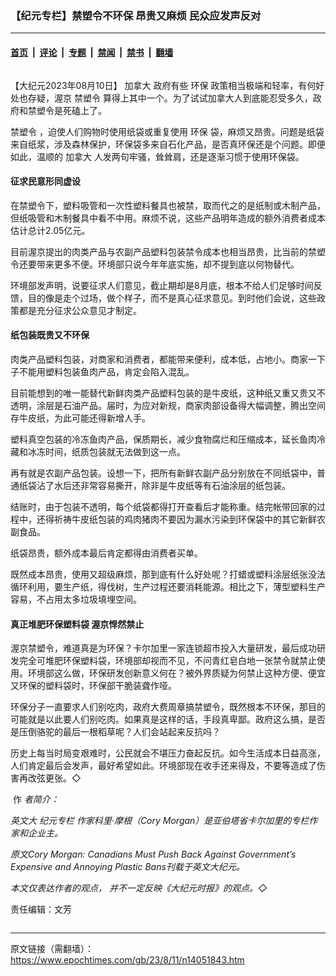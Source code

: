 ### 【纪元专栏】禁塑令不环保 昂贵又麻烦 民众应发声反对

---

#### [首页](../../../..?n14051843) &nbsp;|&nbsp; [评论](../../../../../epoch-comment?n14051843) &nbsp;|&nbsp; [专题](../../../../../epoch-special?n14051843) &nbsp;|&nbsp; [禁闻](../../../../../epoch-news?n14051843) &nbsp;|&nbsp; [禁书](../../../../../books?n14051843) &nbsp;|&nbsp; [翻墙](https://github.com/gfw-breaker/nogfw/blob/master/README.md?n14051843)


<div class="column" id="artbody" itemprop="articleBody">
 <!-- article content begin -->
 <p>
  【大纪元2023年08月10日】
  <ok href="https://www.epochtimes.com/gb/tag/%E5%8A%A0%E6%8B%BF%E5%A4%A7.html">
   加拿大
  </ok>
  政府有些
  <ok href="https://www.epochtimes.com/gb/tag/%E7%8E%AF%E4%BF%9D.html">
   环保
  </ok>
  政策相当极端和轻率，有何好处也存疑，渥京
  <ok href="https://www.epochtimes.com/gb/tag/%E7%A6%81%E5%A1%91%E4%BB%A4.html">
   禁塑令
  </ok>
  算得上其中一个。为了试试加拿大人到底能忍受多久，政府和禁塑令是死磕上了。
 </p>
 <p>
  <ok href="https://www.epochtimes.com/gb/tag/%E7%A6%81%E5%A1%91%E4%BB%A4.html">
   禁塑令
  </ok>
  ，迫使人们购物时使用纸袋或重复使用
  <ok href="https://www.epochtimes.com/gb/tag/%E7%8E%AF%E4%BF%9D.html">
   环保
  </ok>
  袋，麻烦又昂贵。问题是纸袋来自纸浆，涉及森林保护，环保袋多来自石化产品，是否真环保还是个问题。即便如此，温顺的
  <ok href="https://www.epochtimes.com/gb/tag/%E5%8A%A0%E6%8B%BF%E5%A4%A7.html">
   加拿大
  </ok>
  人发两句牢骚，耸耸肩，还是逐渐习惯于使用环保袋。
 </p>
 <h4>
  征求民意形同虚设
 </h4>
 <p>
  在禁塑令下，塑料吸管和一次性塑料餐具也被禁，取而代之的是纸制或木制产品，但纸吸管和木制餐具中看不中用。麻烦不说，这些产品明年造成的额外消费者成本估计总计2.05亿元。
 </p>
 <p>
  目前渥京提出的肉类产品与农副产品塑料包装禁令成本也相当昂贵，比当前的禁塑令还要带来更多不便。环境部只说今年年底实施，却不提到底以何物替代。
 </p>
 <p>
  环境部发声明，说要征求人们意见，截止期却是8月底，根本不给人们足够时间反馈，目的像是走个过场，做个样子，而不是真心征求意见。到时他们会说，这些政策都是充分征求公众意见才制定。
 </p>
 <h4>
  纸包装既贵又不环保
 </h4>
 <p>
  肉类产品塑料包装，对商家和消费者，都能带来便利，成本低，占地小。商家一下子不能用塑料包装鱼肉产品，肯定会陷入混乱。
 </p>
 <p>
  目前能想到的唯一能替代新鲜肉类产品塑料包装的是牛皮纸，这种纸又重又贵又不透明，涂层是石油产品。届时，为应对新规，商家肉部设备得大幅调整，腾出空间存牛皮纸，为此可能还得新增人手。
 </p>
 <p>
  塑料真空包装的冷冻鱼肉产品，保质期长，减少食物腐烂和压缩成本，延长鱼肉冷藏和冰冻时间，纸质包装就无法做到这一点。
 </p>
 <p>
  再有就是农副产品包装。设想一下，把所有新鲜农副产品分别放在不同纸袋中，普通纸袋沾了水后还非常容易撕开，除非是牛皮纸等有石油涂层的纸包装。
 </p>
 <p>
  结账时，由于包装不透明，每个纸袋都得打开查看后才能称重。结完帐带回家的过程中，还得祈祷牛皮纸包装的鸡肉猪肉不要因为漏水污染到环保袋中的其它新鲜农副食品。
 </p>
 <p>
  纸袋昂贵，额外成本最后肯定都得由消费者买单。
 </p>
 <p>
  既然成本昂贵，使用又超级麻烦，那到底有什么好处呢？打蜡或塑料涂层纸张没法循环利用，要生产纸，得伐树，生产过程还要消耗能源。相比之下，薄型塑料生产容易，不占用太多垃圾填埋空间。
 </p>
 <h4>
  真正堆肥环保塑料袋 渥京悍然禁止
 </h4>
 <p>
  渥京禁塑令，难道真是为环保？卡尔加里一家连锁超市投入大量研发，最后成功研发完全可堆肥环保塑料袋，环境部却视而不见，不问青红皂白地一张禁令就禁止使用。环境部这么做，环保研发创新意义何在？被外界质疑为何禁止这种方便、便宜又环保的塑料袋时，环保部干脆装聋作哑。
 </p>
 <p>
  环保分子一直要求人们别吃肉，政府大费周章搞禁塑令，既然根本不环保，那目的可能就是以此要人们别吃肉。如果真是这样的话，手段真卑鄙。政府这么搞，是否是压倒骆驼的最后一根稻草呢？人们会站起来反抗吗？
 </p>
 <p>
  历史上每当时局变艰难时，公民就会不堪压力奋起反抗。如今生活成本日益高涨，人们肯定最后会发声，最好希望如此。环境部现在收手还来得及，不要等造成了伤害再改弦更张。◇
 </p>
 <p>
  <ok href="https://i.epochtimes.com/assets/uploads/2023/08/id14051845-WEB_CoryMorgan.jpg">
   <img alt="" class="wp-image-14051845 alignleft" src="https://i.epochtimes.com/assets/uploads/2023/08/id14051845-WEB_CoryMorgan.jpg"/>
  </ok>
  作
  <em>
   者简介：
  </em>
 </p>
 <p>
  <em>
   英文大
   <ok href="https://www.epochtimes.com/gb/tag/%E7%BA%AA%E5%85%83%E4%B8%93%E6%A0%8F.html">
    纪元专栏
   </ok>
   作家科里·摩根（Cory Morgan）是亚伯塔省卡尔加里的专栏作家和企业主。
  </em>
 </p>
 <p>
  <em>
   原文Cory Morgan: Canadians Must Push Back Against Government’s Expensive and Annoying Plastic Bans刊载于英文大纪元。
  </em>
 </p>
 <p>
  <em>
   本文仅表达作者的观点， 并不一定反映《大纪元时报》的观点。◇
  </em>
 </p>
 <p>
  责任编辑：文芳
 </p>
 <!-- article content end -->
</div>


---

原文链接（需翻墙）：https://www.epochtimes.com/gb/23/8/11/n14051843.htm
